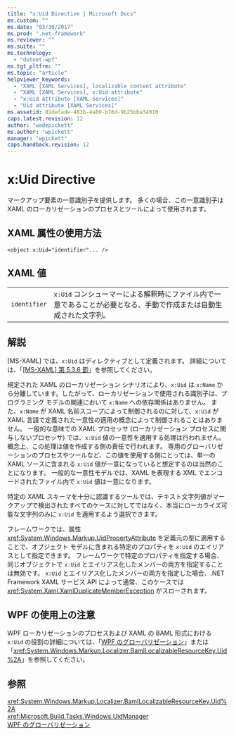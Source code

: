 ```yaml
---
title: "x:Uid Directive | Microsoft Docs"
ms.custom: ""
ms.date: "03/30/2017"
ms.prod: ".net-framework"
ms.reviewer: ""
ms.suite: ""
ms.technology: 
  - "dotnet-wpf"
ms.tgt_pltfrm: ""
ms.topic: "article"
helpviewer_keywords: 
  - "XAML [XAML Services], localizable content attribute"
  - "XAML [XAML Services], x:Uid attribute"
  - "x:Uid attribute [XAML Services]"
  - "Uid attribute [XAML Services]"
ms.assetid: 81defade-483b-4a89-b76d-9b25bba34010
caps.latest.revision: 12
author: "wadepickett"
ms.author: "wpickett"
manager: "wpickett"
caps.handback.revision: 12
---
```

# x:Uid Directive
マークアップ要素の一意識別子を提供します。  多くの場合、この一意識別子は XAML のローカリゼーションのプロセスとツールによって使用されます。  
  
## XAML 属性の使用方法  
  
```  
<object x:Uid="identifier"... />  
```  
  
## XAML 値  
  
|||  
|-|-|  
|`identifier`|`x:Uid` コンシューマーによる解釈時にファイル内で一意であることが必要となる、手動で作成または自動生成された文字列。|  
  
## 解説  
 \[MS\-XAML\] では、`x:Uid` はディレクティブとして定義されます。  詳細については、「[\[MS\-XAML\] 第 5.3.6 節](http://go.microsoft.com/fwlink/?LinkId=114525)」を参照してください。  
  
 規定された XAML のローカリゼーション シナリオにより、`x:Uid` は `x:Name` から分離しています。したがって、ローカリゼーションで使用される識別子は、プログラミング モデルの関連において `x:Name` への依存関係はありません。  また、`x:Name` が XAML 名前スコープによって制御されるのに対して、`x:Uid` が XAML 言語で定義された一意性の適用の概念によって制御されることはありません。  一般的な意味での XAML プロセッサ \(ローカリゼーション プロセスに関与しないプロセッサ\) では、`x:Uid` 値の一意性を適用する処理は行われません。  概念上、この処理は値を作成する側の責任で行われます。  専用のグローバリゼーションのプロセスやツールなど、この値を使用する側にとっては、単一の XAML ソースに含まれる `x:Uid` 値が一意になっていると想定するのは当然のことになります。  一般的な一意性モデルでは、XAML を表現する XML でエンコードされたファイル内で `x:Uid` 値は一意になります。  
  
 特定の XAML スキーマを十分に認識するツールでは、テキスト文字列値がマークアップで検出されたすべてのケースに対してではなく、本当にローカライズ可能な文字列のみに `x:Uid` を適用するよう選択できます。  
  
 フレームワークでは、属性 <xref:System.Windows.Markup.UidPropertyAttribute> を定義元の型に適用することで、オブジェクト モデルに含まれる特定のプロパティを `x:Uid` のエイリアスとして指定できます。  フレームワークで特定のプロパティを指定する場合、同じオブジェクトで `x:Uid` とエイリアス化したメンバーの両方を指定することは無効です。  `x:Uid` とエイリアス化したメンバーの両方を指定した場合、.NET Framework XAML サービス API によって通常、このケースでは <xref:System.Xaml.XamlDuplicateMemberException> がスローされます。  
  
## WPF の使用上の注意  
 WPF ローカリゼーションのプロセスおよび XAML の BAML 形式における `x:Uid` の役割の詳細については、「[WPF のグローバリゼーション](../../../docs/framework/wpf/advanced/globalization-for-wpf.md)」または「<xref:System.Windows.Markup.Localizer.BamlLocalizableResourceKey.Uid%2A>」を参照してください。  
  
## 参照  
 <xref:System.Windows.Markup.Localizer.BamlLocalizableResourceKey.Uid%2A>   
 <xref:Microsoft.Build.Tasks.Windows.UidManager>   
 [WPF のグローバリゼーション](../../../docs/framework/wpf/advanced/globalization-for-wpf.md)